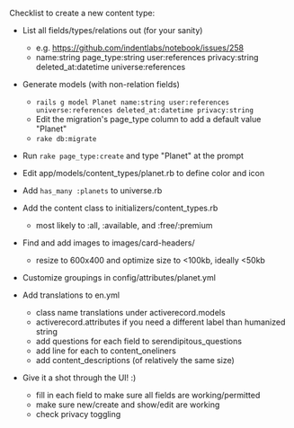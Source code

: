 Checklist to create a new content type:

- List all fields/types/relations out (for your sanity)
  - e.g. https://github.com/indentlabs/notebook/issues/258
  - name:string page_type:string user:references privacy:string deleted_at:datetime universe:references

- Generate models (with non-relation fields)
  - `rails g model Planet name:string user:references universe:references deleted_at:datetime privacy:string`
  - Edit the migration's page_type column to add a default value "Planet"
  - `rake db:migrate`

- Run `rake page_type:create` and type "Planet" at the prompt

- Edit app/models/content_types/planet.rb to define color and icon

- Add `has_many :planets` to universe.rb

- Add the content class to initializers/content_types.rb
  - most likely to :all, :available, and :free/:premium

- Find and add images to images/card-headers/
  - resize to 600x400 and optimize size to <100kb, ideally <50kb

- Customize groupings in config/attributes/planet.yml

- Add translations to en.yml
  - class name translations under activerecord.models
  - activerecord.attributes if you need a different label than humanized string
  - add questions for each field to serendipitous_questions
  - add line for each to content_oneliners
  - add content_descriptions (of relatively the same size)

- Give it a shot through the UI! :)
  - fill in each field to make sure all fields are working/permitted
  - make sure new/create and show/edit are working
  - check privacy toggling
